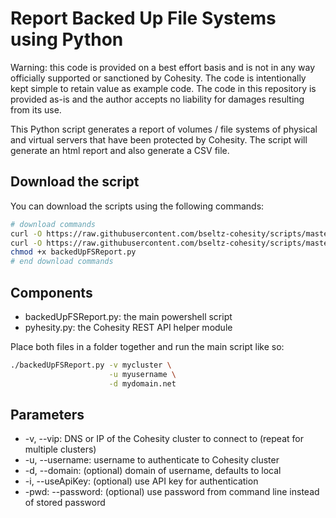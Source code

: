 # Report Backed Up File Systems using Python

Warning: this code is provided on a best effort basis and is not in any way officially supported or sanctioned by Cohesity. The code is intentionally kept simple to retain value as example code. The code in this repository is provided as-is and the author accepts no liability for damages resulting from its use.

This Python script generates a report of volumes / file systems of physical and virtual servers that have been protected by Cohesity. The script will generate an html report and also generate a CSV file.

## Download the script

You can download the scripts using the following commands:

```bash
# download commands
curl -O https://raw.githubusercontent.com/bseltz-cohesity/scripts/master/reports/python/backedUpFSReport/backedUpFSReport.py
curl -O https://raw.githubusercontent.com/bseltz-cohesity/scripts/master/python/pyhesity.py
chmod +x backedUpFSReport.py
# end download commands
```

## Components

* backedUpFSReport.py: the main powershell script
* pyhesity.py: the Cohesity REST API helper module

Place both files in a folder together and run the main script like so:

```bash
./backedUpFSReport.py -v mycluster \
                      -u myusername \
                      -d mydomain.net
```

## Parameters

* -v, --vip: DNS or IP of the Cohesity cluster to connect to (repeat for multiple clusters)
* -u, --username: username to authenticate to Cohesity cluster
* -d, --domain: (optional) domain of username, defaults to local
* -i, --useApiKey: (optional) use API key for authentication
* -pwd: --password: (optional) use password from command line instead of stored password
